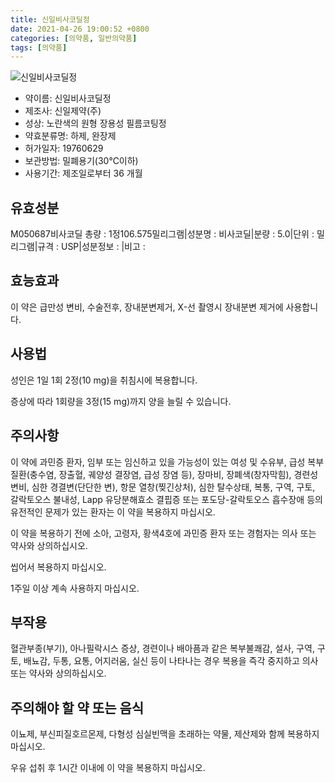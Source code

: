 ```yaml
---
title: 신일비사코딜정
date: 2021-04-26 19:00:52 +0800
categories: [의약품, 일반의약품]
tags: [의약품]
---
```

![신일비사코딜정](https://nedrug.mfds.go.kr/pbp/cmn/itemImageDownload/1Nk2K_pikjU)

- 약이름: 신일비사코딜정
- 제조사: 신일제약(주)
- 성상: 노란색의 원형 장용성 필름코팅정
- 약효분류명: 하제, 완장제
- 허가일자: 19760629
- 보관방법: 밀폐용기(30℃이하)
- 사용기간: 제조일로부터 36 개월
## 유효성분
M050687비사코딜
총량 : 1정106.575밀리그램|성분명 : 비사코딜|분량 : 5.0|단위 : 밀리그램|규격 : USP|성분정보 : |비고 :
## 효능효과
이 약은 급만성 변비, 수술전후, 장내분변제거, X-선 촬영시 장내분변 제거에 사용합니다.

## 사용법
성인은 1일 1회 2정(10 mg)을 취침시에 복용합니다.

증상에 따라 1회량을 3정(15 mg)까지 양을 늘릴 수 있습니다.

## 주의사항
이 약에 과민증 환자, 임부 또는 임신하고 있을 가능성이 있는 여성 및 수유부, 급성 복부질환(충수염, 장출혈, 궤양성 결장염, 급성 장염 등), 장마비, 장폐색(창자막힘), 경련성 변비, 심한 경결변(단단한 변), 항문 열창(찢긴상처), 심한 탈수상태, 복통, 구역, 구토, 갈락토오스 불내성, Lapp 유당분해효소 결핍증 또는 포도당-갈락토오스 흡수장애 등의 유전적인 문제가 있는 환자는 이 약을 복용하지 마십시오.

이 약을 복용하기 전에 소아, 고령자, 황색4호에 과민증 환자 또는 경험자는 의사 또는 약사와 상의하십시오.

씹어서 복용하지 마십시오.

1주일 이상 계속 사용하지 마십시오.

## 부작용
혈관부종(부기), 아나필락시스 증상, 경련이나 배아픔과 같은 복부불쾌감, 설사, 구역, 구토, 배뇨감, 두통, 요통, 어지러움, 실신 등이 나타나는 경우 복용을 즉각 중지하고 의사 또는 약사와 상의하십시오.

## 주의해야 할 약 또는 음식
이뇨제, 부신피질호르몬제, 다형성 심실빈맥을 초래하는 약물, 제산제와 함께 복용하지 마십시오.

우유 섭취 후 1시간 이내에 이 약을 복용하지 마십시오.

